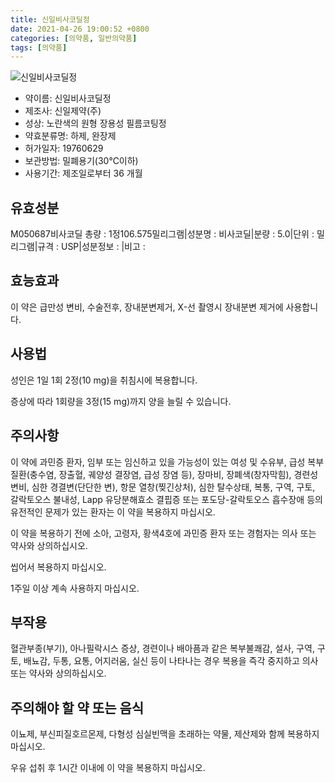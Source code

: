 ```yaml
---
title: 신일비사코딜정
date: 2021-04-26 19:00:52 +0800
categories: [의약품, 일반의약품]
tags: [의약품]
---
```

![신일비사코딜정](https://nedrug.mfds.go.kr/pbp/cmn/itemImageDownload/1Nk2K_pikjU)

- 약이름: 신일비사코딜정
- 제조사: 신일제약(주)
- 성상: 노란색의 원형 장용성 필름코팅정
- 약효분류명: 하제, 완장제
- 허가일자: 19760629
- 보관방법: 밀폐용기(30℃이하)
- 사용기간: 제조일로부터 36 개월
## 유효성분
M050687비사코딜
총량 : 1정106.575밀리그램|성분명 : 비사코딜|분량 : 5.0|단위 : 밀리그램|규격 : USP|성분정보 : |비고 :
## 효능효과
이 약은 급만성 변비, 수술전후, 장내분변제거, X-선 촬영시 장내분변 제거에 사용합니다.

## 사용법
성인은 1일 1회 2정(10 mg)을 취침시에 복용합니다.

증상에 따라 1회량을 3정(15 mg)까지 양을 늘릴 수 있습니다.

## 주의사항
이 약에 과민증 환자, 임부 또는 임신하고 있을 가능성이 있는 여성 및 수유부, 급성 복부질환(충수염, 장출혈, 궤양성 결장염, 급성 장염 등), 장마비, 장폐색(창자막힘), 경련성 변비, 심한 경결변(단단한 변), 항문 열창(찢긴상처), 심한 탈수상태, 복통, 구역, 구토, 갈락토오스 불내성, Lapp 유당분해효소 결핍증 또는 포도당-갈락토오스 흡수장애 등의 유전적인 문제가 있는 환자는 이 약을 복용하지 마십시오.

이 약을 복용하기 전에 소아, 고령자, 황색4호에 과민증 환자 또는 경험자는 의사 또는 약사와 상의하십시오.

씹어서 복용하지 마십시오.

1주일 이상 계속 사용하지 마십시오.

## 부작용
혈관부종(부기), 아나필락시스 증상, 경련이나 배아픔과 같은 복부불쾌감, 설사, 구역, 구토, 배뇨감, 두통, 요통, 어지러움, 실신 등이 나타나는 경우 복용을 즉각 중지하고 의사 또는 약사와 상의하십시오.

## 주의해야 할 약 또는 음식
이뇨제, 부신피질호르몬제, 다형성 심실빈맥을 초래하는 약물, 제산제와 함께 복용하지 마십시오.

우유 섭취 후 1시간 이내에 이 약을 복용하지 마십시오.

